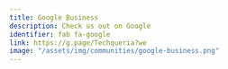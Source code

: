 ```yaml
---
title: Google Business
description: Check us out on Google
identifier: fab fa-google
link: https://g.page/Techqueria?we
image: "/assets/img/communities/google-business.png"
---
```


